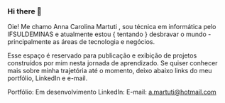 ### Hi there 👋
Oie! Me chamo Anna Carolina Martuti , sou técnica em informática pelo IFSULDEMINAS e atualmente estou { tentando } desbravar o mundo - principalmente as áreas de tecnologia e negócios. 

Esse espaço é reservado para publicação e exibição de projetos construídos por mim nesta jornada de aprendizado. Se quiser conhecer mais sobre minha trajetória até o momento, deixo abaixo links do meu portfólio, LinkedIn e e-mail.

Portfólio: Em desenvolvimento
LinkedIn: 
E-mail: a.martuti@hotmail.com

<!--
**martuti/martuti** is a ✨ _special_ ✨ repository because its `README.md` (this file) appears on your GitHub profile.

Here are some ideas to get you started:

- 🔭 I’m currently working on ...
- 🌱 I’m currently learning ...
- 👯 I’m looking to collaborate on ...
- 🤔 I’m looking for help with ...
- 💬 Ask me about ...
- 📫 How to reach me: ...
- 😄 Pronouns: ...
- ⚡ Fun fact: ...
-->

